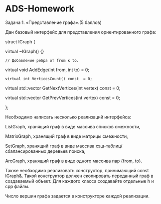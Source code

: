 # ADS-Homework
Задача 1. «Представление графа».(5 баллов)

Дан базовый интерфейс для представления ориентированного графа:

struct IGraph {

virtual ~IGraph() {}
	
	// Добавление ребра от from к to.
	
virtual void AddEdge(int from, int to) = 0;

	virtual int VerticesCount() const  = 0;

virtual std::vector<int> GetNextVertices(int vertex) const = 0;
	
virtual std::vector<int> GetPrevVertices(int vertex) const = 0;
	
};

Необходимо написать несколько реализаций интерфейса:
  
ListGraph, хранящий граф в виде массива списков смежности,
  
MatrixGraph, хранящий граф в виде матрицы смежности,
  
SetGraph, хранящий граф в виде массива хэш-таблиц/сбалансированных деревьев поиска,
  
ArcGraph, хранящий граф в виде одного массива пар {from, to}.
  
Также необходимо реализовать конструктор, принимающий const IGraph&. Такой конструктор должен скопировать переданный граф в создаваемый объект.
Для каждого класса создавайте отдельные h и cpp файлы.
  
Число вершин графа задается в конструкторе каждой реализации.
